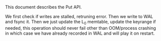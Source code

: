 This document describes the Put API.

We first check if writes are stalled, retruning error.
Then we write to WAL and fsync it.
Then we just update the L<sub>0</sub> memtable,
update the keyrange if needed, this operation should never fail
other than OOM/process crashing in which case we have already recorded in WAL
and will play it on restart. 